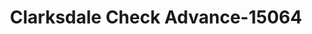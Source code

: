 ---
f_zip-code: 38614
f_state-code: MS
title: Clarksdale Check Advance-15064
f_phone: 662-627-5350
f_city-only: Clarksdale
f_address: 108 E 2nd Street Clarksdale
f_location-unique-id: '15064'
slug: clarksdale-check-advance-15064
updated-on: '2024-05-30T13:46:58.046Z'
created-on: '2024-05-30T13:36:59.803Z'
published-on: '2024-05-30T13:54:32.469Z'
f_city-state: cms/city/clarksdale-ms.md
f_company: cms/company/clarksdale-check-advance.md
f_state: cms/state/mississippi.md
layout: '[payday-loan].html'
tags: payday-loan
---